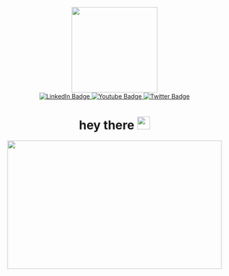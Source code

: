 <div id="header" align="center">
  <img src="https://media.giphy.com/media/lP8xu5t2DLGG045H8F/giphy.gif" width="200" height="200"/>
</div>
<div id="badges"  align="center">
  <a href="https://www.linkedin.com/in/dmitriy-sakaluk-283b2b221/">
    <img src="https://img.shields.io/badge/LinkedIn-blue?style=for-the-badge&logo=linkedin&logoColor=white" alt="LinkedIn Badge"/>
  </a>
  <a href="your-youtube-URL">
    <img src="https://img.shields.io/badge/YouTube-red?style=for-the-badge&logo=youtube&logoColor=white" alt="Youtube Badge"/>
  </a>
  <a href="https://twitter.com/owin66">
    <img src="https://img.shields.io/badge/Twitter-blue?style=for-the-badge&logo=twitter&logoColor=white" alt="Twitter Badge"/>
  </a>
</div>
<div id="header" align="center">
<img src="https://komarev.com/ghpvc/?username=owin66&style=flat-square&color=blue" alt="" />
</div>
<div id="header" align="center">
<h1>
  hey there
  <img src="https://media.giphy.com/media/hvRJCLFzcasrR4ia7z/giphy.gif" width="30px"/>
</h1>
</div>
<div align="center">
  <img src="https://media.giphy.com/media/nP8SZtRxihoTZ6W90N/giphy.gif" width="500" height="300"/>
</div>

